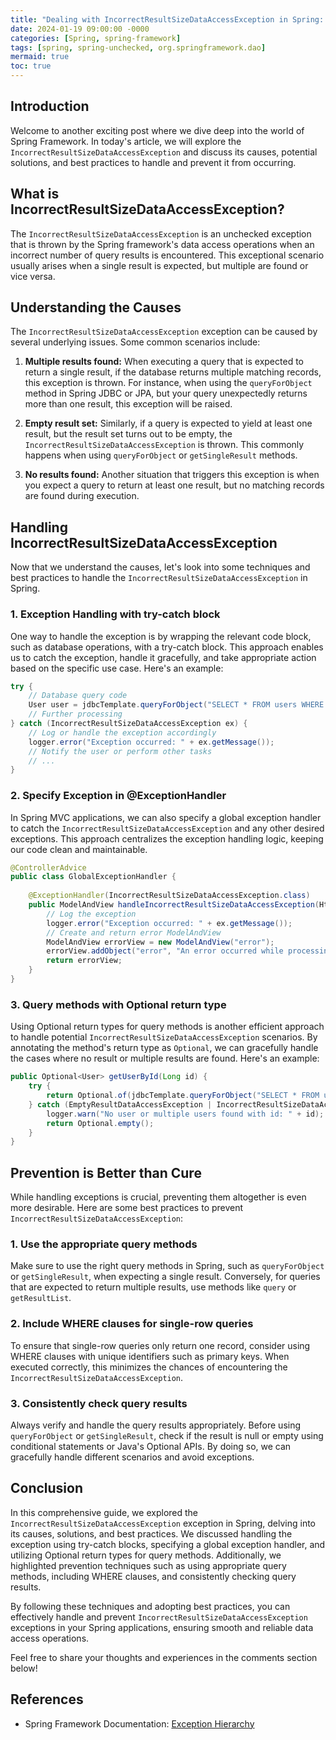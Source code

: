```yaml
---
title: "Dealing with IncorrectResultSizeDataAccessException in Spring: Exploring Causes, Solutions, and Best Practices"
date: 2024-01-19 09:00:00 -0000
categories: [Spring, spring-framework]
tags: [spring, spring-unchecked, org.springframework.dao]
mermaid: true
toc: true
---
```



## Introduction
Welcome to another exciting post where we dive deep into the world of Spring Framework. In today's article, we will explore the `IncorrectResultSizeDataAccessException` and discuss its causes, potential solutions, and best practices to handle and prevent it from occurring. 

## What is IncorrectResultSizeDataAccessException?
The `IncorrectResultSizeDataAccessException` is an unchecked exception that is thrown by the Spring framework's data access operations when an incorrect number of query results is encountered. This exceptional scenario usually arises when a single result is expected, but multiple are found or vice versa.

## Understanding the Causes
The `IncorrectResultSizeDataAccessException` exception can be caused by several underlying issues. Some common scenarios include:

1. **Multiple results found:** When executing a query that is expected to return a single result, if the database returns multiple matching records, this exception is thrown. For instance, when using the `queryForObject` method in Spring JDBC or JPA, but your query unexpectedly returns more than one result, this exception will be raised.

2. **Empty result set:** Similarly, if a query is expected to yield at least one result, but the result set turns out to be empty, the `IncorrectResultSizeDataAccessException` is thrown. This commonly happens when using `queryForObject` or `getSingleResult` methods.

3. **No results found:** Another situation that triggers this exception is when you expect a query to return at least one result, but no matching records are found during execution.

## Handling IncorrectResultSizeDataAccessException
Now that we understand the causes, let's look into some techniques and best practices to handle the `IncorrectResultSizeDataAccessException` in Spring.

### 1. Exception Handling with try-catch block
One way to handle the exception is by wrapping the relevant code block, such as database operations, with a try-catch block. This approach enables us to catch the exception, handle it gracefully, and take appropriate action based on the specific use case. Here's an example:

```java
try {
    // Database query code
    User user = jdbcTemplate.queryForObject("SELECT * FROM users WHERE id = ?", new Object[]{id}, userRowMapper);
    // Further processing
} catch (IncorrectResultSizeDataAccessException ex) {
    // Log or handle the exception accordingly
    logger.error("Exception occurred: " + ex.getMessage());
    // Notify the user or perform other tasks
    // ...
}
```

### 2. Specify Exception in @ExceptionHandler
In Spring MVC applications, we can also specify a global exception handler to catch the `IncorrectResultSizeDataAccessException` and any other desired exceptions. This approach centralizes the exception handling logic, keeping our code clean and maintainable. 

```java
@ControllerAdvice
public class GlobalExceptionHandler {
    
    @ExceptionHandler(IncorrectResultSizeDataAccessException.class)
    public ModelAndView handleIncorrectResultSizeDataAccessException(HttpServletRequest request, IncorrectResultSizeDataAccessException ex) {
        // Log the exception
        logger.error("Exception occurred: " + ex.getMessage());
        // Create and return error ModelAndView
        ModelAndView errorView = new ModelAndView("error");
        errorView.addObject("error", "An error occurred while processing your request.");
        return errorView;
    }
}
```

### 3. Query methods with Optional return type
Using Optional return types for query methods is another efficient approach to handle potential `IncorrectResultSizeDataAccessException` scenarios. By annotating the method's return type as `Optional`, we can gracefully handle the cases where no result or multiple results are found. Here's an example:

```java
public Optional<User> getUserById(Long id) {
    try {
        return Optional.of(jdbcTemplate.queryForObject("SELECT * FROM users WHERE id = ?", new Object[]{id}, userRowMapper));
    } catch (EmptyResultDataAccessException | IncorrectResultSizeDataAccessException ex) {
        logger.warn("No user or multiple users found with id: " + id);
        return Optional.empty();
    }
}
```

## Prevention is Better than Cure
While handling exceptions is crucial, preventing them altogether is even more desirable. Here are some best practices to prevent `IncorrectResultSizeDataAccessException`:

### 1. Use the appropriate query methods
Make sure to use the right query methods in Spring, such as `queryForObject` or `getSingleResult`, when expecting a single result. Conversely, for queries that are expected to return multiple results, use methods like `query` or `getResultList`.

### 2. Include WHERE clauses for single-row queries
To ensure that single-row queries only return one record, consider using WHERE clauses with unique identifiers such as primary keys. When executed correctly, this minimizes the chances of encountering the `IncorrectResultSizeDataAccessException`.

### 3. Consistently check query results
Always verify and handle the query results appropriately. Before using `queryForObject` or `getSingleResult`, check if the result is null or empty using conditional statements or Java's Optional APIs. By doing so, we can gracefully handle different scenarios and avoid exceptions.

## Conclusion
In this comprehensive guide, we explored the `IncorrectResultSizeDataAccessException` exception in Spring, delving into its causes, solutions, and best practices. We discussed handling the exception using try-catch blocks, specifying a global exception handler, and utilizing Optional return types for query methods. Additionally, we highlighted prevention techniques such as using appropriate query methods, including WHERE clauses, and consistently checking query results.

By following these techniques and adopting best practices, you can effectively handle and prevent `IncorrectResultSizeDataAccessException` exceptions in your Spring applications, ensuring smooth and reliable data access operations.

Feel free to share your thoughts and experiences in the comments section below!

## References
- Spring Framework Documentation: [Exception Hierarchy](https://docs.spring.io/spring-framework/docs/current/reference/html/data-access.html#dao-exceptions)
